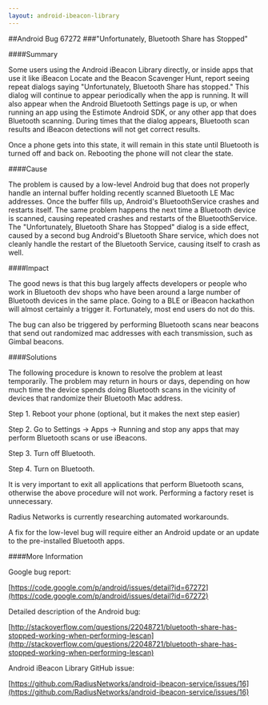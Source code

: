```yaml
---
layout: android-ibeacon-library
---
```


##Android Bug 67272
###"Unfortunately, Bluetooth Share has Stopped"

####Summary

Some users using the Android iBeacon Library directly, or inside apps that use it like iBeacon Locate and the Beacon Scavenger Hunt, report seeing repeat dialogs saying "Unfortunately, Bluetooth Share has stopped."
This dialog will continue to appear periodically when the app is running.  It will also appear when the Android Bluetooth Settings page is up, or when running an app using the
Estimote Android SDK, or any other app that does Bluetooth scanning.  During times that the dialog appears, Bluetooth scan results and iBeacon detections will
not get correct results.  

Once a phone gets into this state, it will remain in this state until Bluetooth is turned off and back on.  Rebooting the phone will not clear the state.

####Cause

The problem is caused by a low-level Android bug that does not properly handle an internal buffer holding recently scanned Bluetooth LE Mac addresses.  Once the buffer fills up, Android's 
BluetoothService crashes and restarts itself.  The same problem happens the next time a Bluetooth device is scanned, causing repeated crashes and restarts of the BluetoothService.
The "Unfortunately, Bluetooth Share has Stopped" dialog is a side effect, caused by a second bug Android's Bluetooth Share service, which does not cleanly handle the restart of the Bluetooth Service, causing itself to crash as well.

####Impact

The good news is that this bug largely affects developers or people who work in Bluetooth dev shops who have been around a large number of Bluetooth devices in the same place. Going to a BLE or iBeacon hackathon will almost certainly a trigger it. Fortunately, most end users do not do this.  

The bug can also be triggered by performing Bluetooth scans near beacons that send out randomized mac addresses with each transmission, such as Gimbal beacons.

####Solutions

The following procedure is known to resolve the problem at least temporarily.  The problem may return in hours or days, depending on how much time the device spends doing Bluetooth scans
in the vicinity of devices that randomize their Bluetooth Mac address.

Step 1. Reboot your phone (optional, but it makes the next step easier)

Step 2. Go to Settings -> Apps -> Running and stop any apps that may perform Bluetooth scans or use iBeacons.

Step 3. Turn off Bluetooth.

Step 4. Turn on Bluetooth.

It is very important to exit all applications that perform Bluetooth scans, otherwise the above procedure will not work.  Performing a factory reset is unnecessary.

Radius Networks is currently researching automated workarounds.

A fix for the low-level bug will require either an Android update or an update to the pre-installed Bluetooth apps.


####More Information

Google bug report: 

[https://code.google.com/p/android/issues/detail?id=67272](https://code.google.com/p/android/issues/detail?id=67272)

Detailed description of the Android bug:

[http://stackoverflow.com/questions/22048721/bluetooth-share-has-stopped-working-when-performing-lescan](http://stackoverflow.com/questions/22048721/bluetooth-share-has-stopped-working-when-performing-lescan) 

Android iBeacon Library GitHub issue:

[https://github.com/RadiusNetworks/android-ibeacon-service/issues/16](https://github.com/RadiusNetworks/android-ibeacon-service/issues/16)
